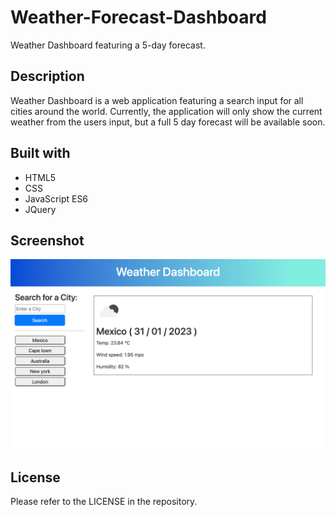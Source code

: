 # Weather-Forecast-Dashboard
Weather Dashboard featuring a 5-day forecast.

## Description
Weather Dashboard is  a web application featuring a search input for all cities around the world.
Currently, the application will only show the current weather from the users input, but a full 5 day forecast will be available soon.
## Built with
* HTML5
* CSS
* JavaScript ES6
* JQuery

## Screenshot
![Weather Dashboard Screenshot](assets/images/weather-dashboard.png)
## License

Please refer to the LICENSE in the repository.
